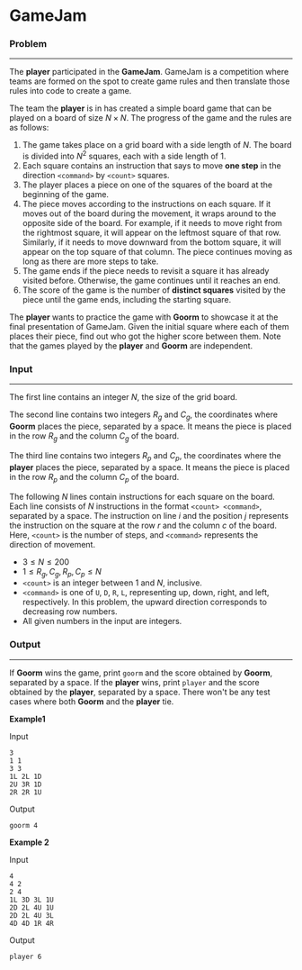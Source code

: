# GameJam

### Problem

---

The **player** participated in the **GameJam**. GameJam is a competition where teams are formed on the spot to create game rules and then translate those rules into code to create a game.

The team the **player** is in has created a simple board game that can be played on a board of size $N \times N$. The progress of the game and the rules are as follows:

1. The game takes place on a grid board with a side length of $N$. The board is divided into $N^2$ squares, each with a side length of 1.
2. Each square contains an instruction that says to move **one step** in the direction `<command>` by `<count>` squares.
3. The player places a piece on one of the squares of the board at the beginning of the game.
4. The piece moves according to the instructions on each square. If it moves out of the board during the movement, it wraps around to the opposite side of the board. For example, if it needs to move right from the rightmost square, it will appear on the leftmost square of that row. Similarly, if it needs to move downward from the bottom square, it will appear on the top square of that column. The piece continues moving as long as there are more steps to take.
5. The game ends if the piece needs to revisit a square it has already visited before. Otherwise, the game continues until it reaches an end.
6. The score of the game is the number of **distinct squares** visited by the piece until the game ends, including the starting square.

The **player** wants to practice the game with **Goorm** to showcase it at the final presentation of GameJam. Given the initial square where each of them places their piece, find out who got the higher score between them. Note that the games played by the **player** and **Goorm** are independent.

### Input

---

The first line contains an integer $N$, the size of the grid board.

The second line contains two integers $R_g$ and $C_g$, the coordinates where **Goorm** places the piece, separated by a space. It means the piece is placed in the row $R_g$ and the column $C_g$ of the board.

The third line contains two integers $R_p$ and $C_p$, the coordinates where the **player** places the piece, separated by a space. It means the piece is placed in the row $R_p$ and the column $C_p$ of the board.

The following $N$ lines contain instructions for each square on the board. Each line consists of $N$ instructions in the format `<count> <command>`, separated by a space. The instruction on line $i$ and the position $j$ represents the instruction on the square at the row $r$ and the column $c$ of the board. Here, `<count>` is the number of steps, and `<command>` represents the direction of movement.

- $3≤N≤200$
- $1≤R_g,C_g,R_p,C_p≤N$
- `<count>` is an integer between 1 and $N$, inclusive.
- `<command>` is one of `U`, `D`, `R`, `L`, representing up, down, right, and left, respectively. In this problem, the upward direction corresponds to decreasing row numbers.
- All given numbers in the input are integers.

### Output

---

If **Goorm** wins the game, print `goorm` and the score obtained by **Goorm**, separated by a space. If the **player** wins, print `player` and the score obtained by the **player**, separated by a space. There won't be any test cases where both **Goorm** and the **player** tie.

**Example1**

Input

```
3
1 1
3 3
1L 2L 1D
2U 3R 1D
2R 2R 1U

```

Output

```
goorm 4

```

**Example 2**

Input

```
4
4 2
2 4
1L 3D 3L 1U
2D 2L 4U 1U
2D 2L 4U 3L
4D 4D 1R 4R

```

Output
```
player 6
```
